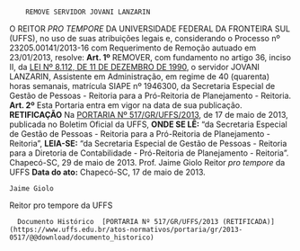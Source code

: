         REMOVE SERVIDOR JOVANI LANZARIN  

 O REITOR *PRO TEMPORE*  DA UNIVERSIDADE FEDERAL DA FRONTEIRA SUL (UFFS), no uso de suas atribuições legais e, considerando o Processo nº 23205.00141/2013-16 com Requerimento de Remoção autuado em 23/01/2013, resolve:   **Art. 1º**  REMOVER, com fundamento no artigo 36, inciso II, da [LEI Nº 8.112, DE 11 DE DEZEMBRO DE 1990](http://www.planalto.gov.br/ccivil_03/LEIS/L8112cons.htm), o servidor JOVANI LANZARIN, Assistente em Administração, em regime de 40 (quarenta) horas semanais, matrícula SIAPE nº 1946300, da Secretaria Especial de Gestão de Pessoas - Reitoria para a Pró-Reitoria de Planejamento - Reitoria.   **Art. 2º**  Esta Portaria entra em vigor na data de sua publicação.   **RETIFICAÇÃO**   Na [PORTARIA Nº 517/GR/UFFS/2013](https://www.uffs.edu.br/atos-normativos/portaria/gr/2013-0517), de 17 de maio de 2013, publicada no Boletim Oficial da UFFS,   **ONDE SE LÊ:**  “da Secretaria Especial de Gestão de Pessoas - Reitoria para a Pró-Reitoria de Planejamento - Reitoria”,   **LEIA-SE:**  “da Secretaria Especial de Gestão de Pessoas - Reitoria para a Diretoria de Contabilidade - Pró-Reitoria de Planejamento - Reitoria”.   Chapecó-SC, 29 de maio de 2013.   Prof. Jaime Giolo Reitor *pro tempore*  da UFFS      **Data do ato:** Chapecó-SC, 17 de maio de 2013.   
 

    Jaime Giolo   
 Reitor pro tempore da UFFS 

      Documento Histórico  [PORTARIA Nº 517/GR/UFFS/2013 (RETIFICADA)](https://www.uffs.edu.br/atos-normativos/portaria/gr/2013-0517/@@download/documento_historico)     
      